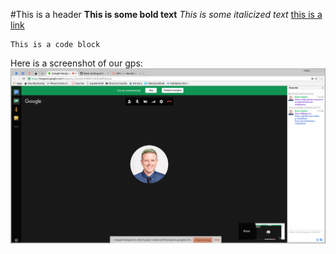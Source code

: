 #This is a header
**This is some bold text**
*This is some italicized text*
[this is a link](https://www.theonion.com)
```
This is a code block
```
Here is a screenshot of our gps:
![alt text](https://raw.githubusercontent.com/ajvera/phase-0-gps-1/master/gps_screenshot.png)